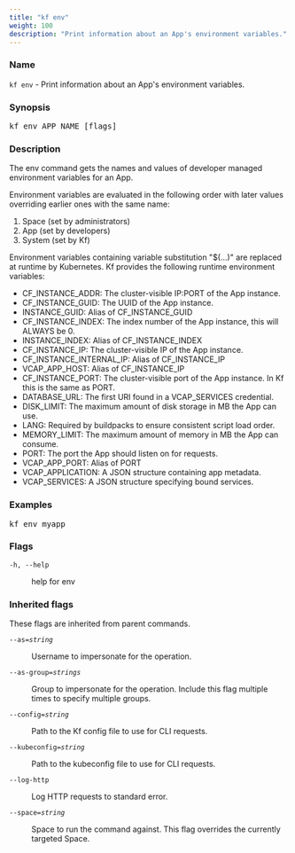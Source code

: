 ```yaml
---
title: "kf env"
weight: 100
description: "Print information about an App's environment variables."
---
```

### Name

<code translate="no">kf env</code> - Print information about an App's environment variables.

### Synopsis

<pre translate="no">kf env APP_NAME [flags]</pre>

### Description

The env command gets the names and values of developer managed
environment variables for an App.

Environment variables are evaluated in the following order with later values
overriding earlier ones with the same name:

1. Space (set by administrators)
1. App (set by developers)
1. System (set by Kf)

Environment variables containing variable substitution "$(...)" are
replaced at runtime by Kubernetes.
Kf provides the following runtime environment variables:

* CF_INSTANCE_ADDR: The cluster-visible IP:PORT of the App instance.
* CF_INSTANCE_GUID: The UUID of the App instance.
* INSTANCE_GUID: Alias of CF_INSTANCE_GUID
* CF_INSTANCE_INDEX: The index number of the App instance, this will ALWAYS be 0.
* INSTANCE_INDEX: Alias of CF_INSTANCE_INDEX
* CF_INSTANCE_IP: The cluster-visible IP of the App instance.
* CF_INSTANCE_INTERNAL_IP: Alias of CF_INSTANCE_IP
* VCAP_APP_HOST: Alias of CF_INSTANCE_IP
* CF_INSTANCE_PORT: The cluster-visible port of the App instance. In Kf this is the same as PORT.
* DATABASE_URL: The first URI found in a VCAP_SERVICES credential.
* DISK_LIMIT: The maximum amount of disk storage in MB the App can use.
* LANG: Required by buildpacks to ensure consistent script load order.
* MEMORY_LIMIT: The maximum amount of memory in MB the App can consume.
* PORT: The port the App should listen on for requests.
* VCAP_APP_PORT: Alias of PORT
* VCAP_APPLICATION: A JSON structure containing app metadata.
* VCAP_SERVICES: A JSON structure specifying bound services.


### Examples

<pre translate="no">
kf env myapp</pre>

### Flags

<dl>
<dt><code translate="no">-h, --help</code></dt>
<dd><p>help for env</p>
</dd>
</dl>


### Inherited flags

These flags are inherited from parent commands.

<dl>
<dt><code translate="no">--as=<var translate="no">string</var></code></dt>
<dd><p>Username to impersonate for the operation.</p>
</dd>
<dt><code translate="no">--as-group=<var translate="no">strings</var></code></dt>
<dd><p>Group to impersonate for the operation. Include this flag multiple times to specify multiple groups.</p>
</dd>
<dt><code translate="no">--config=<var translate="no">string</var></code></dt>
<dd><p>Path to the Kf config file to use for CLI requests.</p>
</dd>
<dt><code translate="no">--kubeconfig=<var translate="no">string</var></code></dt>
<dd><p>Path to the kubeconfig file to use for CLI requests.</p>
</dd>
<dt><code translate="no">--log-http</code></dt>
<dd><p>Log HTTP requests to standard error.</p>
</dd>
<dt><code translate="no">--space=<var translate="no">string</var></code></dt>
<dd><p>Space to run the command against. This flag overrides the currently targeted Space.</p>
</dd>
</dl>


